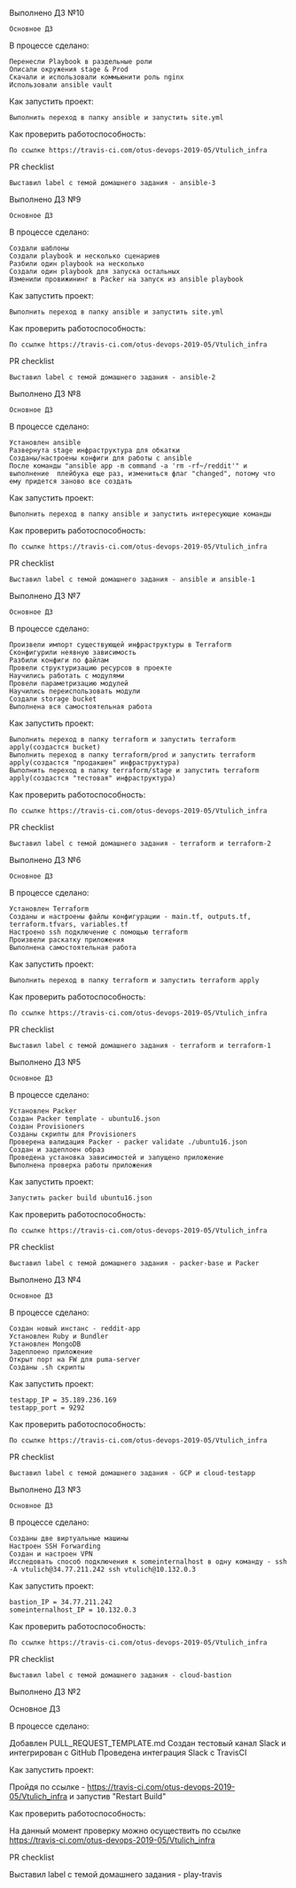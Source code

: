 Выполнено ДЗ №10

    Основное ДЗ

В процессе сделано:

    Перенесли Playbook в раздельные роли
    Описали окружения stage & Prod
    Скачали и использовали коммьюнити роль nginx
    Использовали ansible vault

Как запустить проект:

    Выполнить переход в папку ansible и запустить site.yml

Как проверить работоспособность:

    По ссылке https://travis-ci.com/otus-devops-2019-05/Vtulich_infra

PR checklist

    Выставил label с темой домашнего задания - ansible-3

Выполнено ДЗ №9

    Основное ДЗ

В процессе сделано:

    Создали шаблоны
    Создали playbook и несколько сценариев
    Разбили один playbook на несколько
    Создали один playbook для запуска остальных
    Изменили провижининг в Packer на запуск из ansible playbook

Как запустить проект:

    Выполнить переход в папку ansible и запустить site.yml

Как проверить работоспособность:

    По ссылке https://travis-ci.com/otus-devops-2019-05/Vtulich_infra

PR checklist

    Выставил label с темой домашнего задания - ansible-2

Выполнено ДЗ №8

    Основное ДЗ

В процессе сделано:

    Установлен ansible
    Развернута stage инфраструктура для обкатки
    Созданы/настроены конфиги для работы с ansible
    После команды "ansible app -m command -a 'rm -rf~/reddit'" и выполнение  плейбука еще раз, измениться флаг "changed", потому что ему придется заново все создать

Как запустить проект:

    Выполнить переход в папку ansible и запустить интересующие команды

Как проверить работоспособность:

    По ссылке https://travis-ci.com/otus-devops-2019-05/Vtulich_infra

PR checklist

    Выставил label с темой домашнего задания - ansible и ansible-1

Выполнено ДЗ №7

    Основное ДЗ

В процессе сделано:

    Произвели импорт существующей инфраструктуры в Terraform
    Сконфигурили неявную зависимость
    Разбили конфиги по файлам
    Провели структуризацию ресурсов в проекте
    Научились работать с модулями
    Провели параметризацию модулей
    Научились переиспользовать модули
    Создали storage bucket
    Выполнена вся самостоятельная работа

Как запустить проект:

    Выполнить переход в папку terraform и запустить terraform apply(создастся bucket)
    Выполнить переход в папку terraform/prod и запустить terraform apply(создастся "продакшен" инфраструктура)
    Выполнить переход в папку terraform/stage и запустить terraform apply(создастся "тестовая" инфраструктура)

Как проверить работоспособность:

    По ссылке https://travis-ci.com/otus-devops-2019-05/Vtulich_infra

PR checklist

    Выставил label с темой домашнего задания - terraform и terraform-2

Выполнено ДЗ №6

    Основное ДЗ

В процессе сделано:

    Установлен Terraform
    Созданы и настроены файлы конфигурации - main.tf, outputs.tf, terraform.tfvars, variables.tf
    Настроено ssh подключение с помощью terraform
    Произвели раскатку приложения
    Выполнена самостоятельная работа

Как запустить проект:

    Выполнить переход в папку terraform и запустить terraform apply

Как проверить работоспособность:

    По ссылке https://travis-ci.com/otus-devops-2019-05/Vtulich_infra

PR checklist

    Выставил label с темой домашнего задания - terraform и terraform-1

Выполнено ДЗ №5

    Основное ДЗ

В процессе сделано:

    Установлен Packer
    Создан Packer template - ubuntu16.json
    Создан Provisioners
    Созданы скрипты для Provisioners
    Проверена валидация Packer - packer validate ./ubuntu16.json
    Создан и задеплоен образ
    Проведена установка зависимостей и запущено приложение
    Выполнена проверка работы приложения

Как запустить проект:

    Запустить packer build ubuntu16.json

Как проверить работоспособность:

    По ссылке https://travis-ci.com/otus-devops-2019-05/Vtulich_infra

PR checklist

    Выставил label с темой домашнего задания - packer-base и Packer

Выполнено ДЗ №4

    Основное ДЗ

В процессе сделано:

    Создан новый инстанс - reddit-app
    Установлен Ruby и Bundler
    Установлен MongoDB
    Задеплоено приложение
    Открыт порт на FW для puma-server
    Созданы .sh скрипты

Как запустить проект:

    testapp_IP = 35.189.236.169
    testapp_port = 9292

Как проверить работоспособность:

    По ссылке https://travis-ci.com/otus-devops-2019-05/Vtulich_infra

PR checklist

    Выставил label с темой домашнего задания - GCP и cloud-testapp

Выполнено ДЗ №3

    Основное ДЗ

В процессе сделано:

    Созданы две виртуальные машины
    Настроен SSH Forwarding
    Создан и настроен VPN
    Исследовать способ подключения к someinternalhost в одну команду - ssh -A vtulich@34.77.211.242 ssh vtulich@10.132.0.3

Как запустить проект:

    bastion_IP = 34.77.211.242
    someinternalhost_IP = 10.132.0.3

Как проверить работоспособность:

    По ссылке https://travis-ci.com/otus-devops-2019-05/Vtulich_infra

PR checklist

    Выставил label с темой домашнего задания - cloud-bastion

Выполнено ДЗ №2

Основное ДЗ

В процессе сделано:

Добавлен PULL_REQUEST_TEMPLATE.md
Создан тестовый канал Slack и интегрирован с GitHub
Проведена интеграция Slack c TravisCI

Как запустить проект:

Пройдя по ссылке - https://travis-ci.com/otus-devops-2019-05/Vtulich_infra и запустив "Restart Build"

Как проверить работоспособность:

На данный момент проверку можно осуществить по ссылке https://travis-ci.com/otus-devops-2019-05/Vtulich_infra

PR checklist

Выставил label с темой домашнего задания - play-travis
